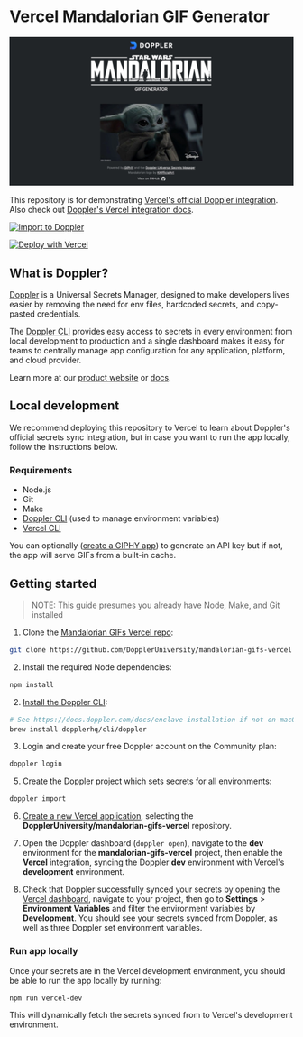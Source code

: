 # Vercel Mandalorian GIF Generator

![](public/images/og-image.jpg)

This repository is for demonstrating [Vercel's official Doppler integration](https://vercel.com/integrations/doppler). Also check out [Doppler's Vercel integration docs](https://docs.doppler.com/docs/vercel).

[![Import to Doppler](https://raw.githubusercontent.com/DopplerUniversity/app-config-templates/main/doppler-button.svg)](https://dashboard.doppler.com/workplace/template/import?template=https://github.com/DopplerUniversity/mandalorian-gifs-vercel/blob/main/doppler-template.yaml)

[![Deploy with Vercel](https://vercel.com/button)](https://vercel.com/new/git/external?repository-url=https%3A%2F%2Fgithub.com%2FDopplerUniversity%2Fmandalorian-gifs-vercel&env=GIPHY_TAG,GIPHY_RATING&envDescription=Click%20Learn%20More%20to%20view%20default%20environment%20variable%20values&envLink=https%3A%2F%2Fgithub.com%2FDopplerUniversity%2Fmandalorian-gifs-vercel%2Fblob%2Fmain%2Fsample.env&project-name=doppler-mandalorian-gifs&repo-name=mandalorian-gifs-vercel&redirect-url=https%3A%2F%2Fdashboard.doppler.com%2F&developer-id=oac_PwsovDZUAMuUygRu6bp4AMme&integration-ids=oac_UdMtwPpcN7yXVQsZFvMSQFy5)

## What is Doppler?

[Doppler](https://doppler.com/) is a Universal Secrets Manager, designed to make developers lives easier by removing the need for env files, hardcoded secrets, and copy-pasted credentials.

The [Doppler CLI](https://docs.doppler.com/docs) provides easy access to secrets in every environment from local development to production and a single dashboard makes it easy for teams to centrally manage app configuration for any application, platform, and cloud provider.

Learn more at our [product website](https://doppler.com) or [docs](https://docs.doppler.com/docs/).

## Local development

We recommend deploying this repository to Vercel to learn about Doppler's official secrets sync integration, but in case you want to run the app locally, follow the instructions below.

### Requirements

- Node.js
- Git
- Make
- [Doppler CLI](https://docs.doppler.com/docs/enclave-installation) (used to manage environment variables)
- [Vercel CLI](https://vercel.com/download)

You can optionally ([create a GIPHY app](https://developers.giphy.com/docs/api/#quick-start-guide)) to generate an API key but if not, the app will serve GIFs from a built-in cache.

## Getting started

> NOTE: This guide presumes you already have Node, Make, and Git installed

1. Clone the [Mandalorian GIFs Vercel repo](https://github.com/DopplerUniversity/mandalorian-gifs-vercel):

```sh
git clone https://github.com/DopplerUniversity/mandalorian-gifs-vercel
```

2. Install the required Node dependencies:

```sh
npm install
```

2. [Install the Doppler CLI](https://docs.doppler.com/docs/enclave-installation):

```sh
# See https://docs.doppler.com/docs/enclave-installation if not on macOS
brew install dopplerhq/cli/doppler
```

3. Login and create your free Doppler account on the Community plan:

```sh
doppler login
```

5. Create the Doppler project which sets secrets for all environments:

```sh
doppler import
```

6. [Create a new Vercel application](https://vercel.com/new), selecting the **DopplerUniversity/mandalorian-gifs-vercel** repository.

7. Open the Doppler dashboard (`doppler open`), navigate to the **dev** environment for the **mandalorian-gifs-vercel** project, then enable the **Vercel** integration, syncing the Doppler **dev** environment with Vercel's **development** environment.

8. Check that Doppler successfully synced your secrets by opening the [Vercel dashboard](https://vercel.com/), navigate to your project, then go to **Settings** > **Environment Variables** and filter the environment variables by **Development**. You should see your secrets synced from Doppler, as well as three Doppler set environment variables.

### Run app locally

Once your secrets are in the Vercel development environment, you should be able to run the app locally by running:

```sh
npm run vercel-dev
```

This will dynamically fetch the secrets synced from to Vercel's development environment.
